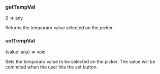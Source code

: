 ### getTempVal

() => any


Returns the temporary value selected on the picker.
### setTempVal

(value: any) => void


Sets the temporary value to be selected on the picker.
The value will be commited when the user hits the set button.